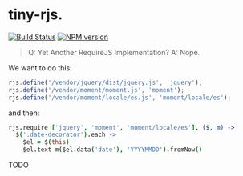 # tiny-rjs.

[![Build Status](https://api.travis-ci.org/gextech/tiny-rjs.png?branch=master)](https://travis-ci.org/gextech/tiny-rjs?branch=master) [![NPM version](https://badge.fury.io/js/tiny-rjs.png)](http://badge.fury.io/js/tiny-rjs)

> Q: Yet Another RequireJS Implementation?
> A: Nope.

We want to do this:

```javascript
rjs.define('/vendor/jquery/dist/jquery.js', 'jquery');
rjs.define('/vendor/moment/moment.js', 'moment');
rjs.define('/vendor/moment/locale/es.js', 'moment/locale/es');
```

and then:

```coffeescript
rjs.require ['jquery', 'moment', 'moment/locale/es'], ($, m) ->
  $('.date-decorator').each ->
    $el = $(this)
    $el.text m($el.data('date'), 'YYYYMMDD').fromNow()
```

TODO
